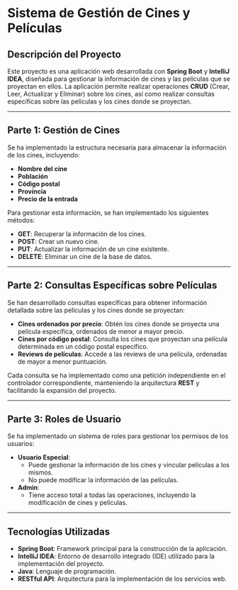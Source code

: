 # Sistema de Gestión de Cines y Películas

## Descripción del Proyecto

Este proyecto es una aplicación web desarrollada con **Spring Boot** y **IntelliJ IDEA**, diseñada para gestionar la información de cines y las películas que se proyectan en ellos. La aplicación permite realizar operaciones **CRUD** (Crear, Leer, Actualizar y Eliminar) sobre los cines, así como realizar consultas específicas sobre las películas y los cines donde se proyectan.

---

## Parte 1: Gestión de Cines

Se ha implementado la estructura necesaria para almacenar la información de los cines, incluyendo:

- **Nombre del cine**
- **Población**
- **Código postal**
- **Provincia**
- **Precio de la entrada**

Para gestionar esta información, se han implementado los siguientes métodos:

- **GET**: Recuperar la información de los cines.
- **POST**: Crear un nuevo cine.
- **PUT**: Actualizar la información de un cine existente.
- **DELETE**: Eliminar un cine de la base de datos.

---

## Parte 2: Consultas Específicas sobre Películas

Se han desarrollado consultas específicas para obtener información detallada sobre las películas y los cines donde se proyectan:

- **Cines ordenados por precio**: Obtén los cines donde se proyecta una película específica, ordenados de menor a mayor precio.
- **Cines por código postal**: Consulta los cines que proyectan una película determinada en un código postal específico.
- **Reviews de películas**: Accede a las reviews de una película, ordenadas de mayor a menor puntuación.

Cada consulta se ha implementado como una petición independiente en el controlador correspondiente, manteniendo la arquitectura **REST** y facilitando la expansión del proyecto.

---

## Parte 3: Roles de Usuario

Se ha implementado un sistema de roles para gestionar los permisos de los usuarios:

- **Usuario Especial**:
  - Puede gestionar la información de los cines y vincular películas a los mismos.
  - No puede modificar la información de las películas.
- **Admin**:
  - Tiene acceso total a todas las operaciones, incluyendo la modificación de cines y películas.

---

## Tecnologías Utilizadas

- **Spring Boot**: Framework principal para la construcción de la aplicación.
- **IntelliJ IDEA**: Entorno de desarrollo integrado (IDE) utilizado para la implementación del proyecto.
- **Java**: Lenguaje de programación.
- **RESTful API**: Arquitectura para la implementación de los servicios web.
